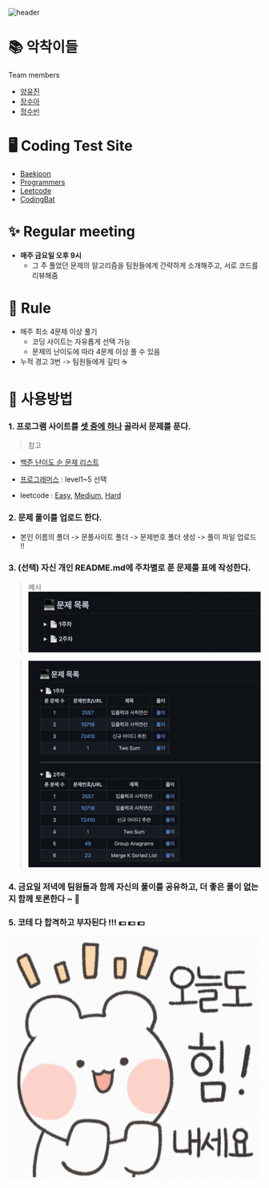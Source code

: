 ![header](https://capsule-render.vercel.app/api?type=Cylinder&color=auto&height=300&section=header&text=Coding%20Test%20Study&fontSize=90)

# 📚 악착이들

Team members

- [양유진](https://github.com/SoobinJung1013/coding_test_study/tree/main/yoojinYang)
- [장수아](https://github.com/SoobinJung1013/coding_test_study/tree/main/sooaJang)
- [정수빈](https://github.com/SoobinJung1013/coding_test_study/tree/main/soobinJung)

# 🖥 Coding Test Site

- [Baekjoon](https://www.acmicpc.net/)
- [Programmers](https://programmers.co.kr/)
- [Leetcode](https://leetcode.com/)
- [CodingBat](https://codingbat.com/java)

# ✨ Regular meeting

- **매주 금요일 오후 9시**
  - 그 주 풀었던 문제의 알고리즘을 팀원들에게 간략하게 소개해주고, 서로 코드를 리뷰해줌

# 📍 Rule

- 매주 최소 4문제 이상 풀기
  - 코딩 사이트는 자유롭게 선택 가능
  - 문제의 난이도에 따라 4문제 이상 풀 수 있음
- 누적 경고 3번 -> 팀원들에게 깊티 ☕️

# 🔎 사용방법

### 1. 프로그램 사이트를 [셋 중에 하나](#-coding-test-site) 골라서 문제를 푼다.

> 참고

- [백준 난이도 순 문제 리스트](https://solved.ac/problems/level)

- [프로그래머스](https://programmers.co.kr/learn/challenges?tab=all_challenges) : level1~5 선택

- leetcode : [Easy](https://leetcode.com/problemset/all/?difficulty=EASY&page=1), [Medium](https://leetcode.com/problemset/all/?difficulty=MEDIUM&page=1), [Hard](https://leetcode.com/problemset/all/?difficulty=HARD&page=1)

### 2. 문제 풀이를 업로드 한다.

- 본인 이름의 폴더 -> 문풀사이트 폴더 -> 문제번호 폴더 생성 -> 풀이 파일 업로드 !!

### 3. (선택) 자신 개인 README.md에 주차별로 푼 문제를 표에 작성한다.

> 예시
> ![예시](https://github.com/SoobinJung1013/coding_test_study/blob/main/image/problem_list.png)

> ![예시](https://github.com/SoobinJung1013/coding_test_study/blob/main/image/problem.png)

### 4. 금요일 저녁에 팀원들과 함께 자신의 풀이를 공유하고, 더 좋은 풀이 없는지 함께 토론한다 ~ 💓

### 5. 코테 다 합격하고 **부자**된다 !!! 💵 💵 💵

![하팅](https://github.com/SoobinJung1013/coding_test_study/blob/main/image/img.gif)
